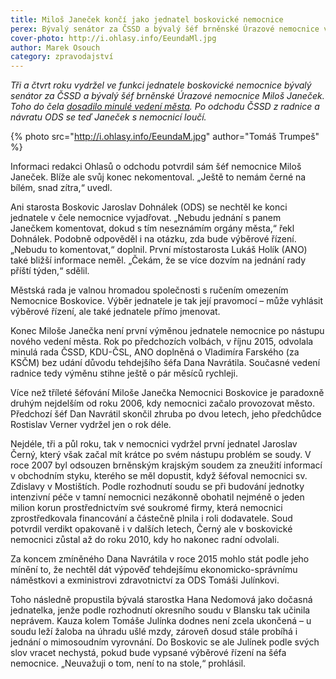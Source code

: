 ```yaml
---
title: Miloš Janeček končí jako jednatel boskovické nemocnice
perex: Bývalý senátor za ČSSD a bývalý šéf brněnské Úrazové nemocnice vydržel ve funkci jednatele boskovické nemocnice tři a čtvrt roku; po odchodu ČSSD z radnice a návratu ODS se s nemocnicí loučí.
cover-photo: http://i.ohlasy.info/EeundaMl.jpg
author: Marek Osouch
category: zpravodajství
---
```


*Tři a čtvrt roku vydržel ve funkci jednatele boskovické nemocnice bývalý senátor za ČSSD a bývalý šéf brněnské Úrazové nemocnice Miloš Janeček. Toho do čela [dosadilo minulé vedení města](http://www.ohlasy.info/clanky/2015/12/novy-jednatel-nemocnice.html). Po odchodu ČSSD z radnice a návratu ODS se teď Janeček s nemocnicí loučí.*

{% photo src="http://i.ohlasy.info/EeundaM.jpg" author="Tomáš Trumpeš" %}

Informaci redakci Ohlasů o odchodu potvrdil sám šéf nemocnice Miloš Janeček. Blíže ale svůj konec nekomentoval. „Ještě to nemám černé na bílém, snad zítra,“ uvedl.

Ani starosta Boskovic Jaroslav Dohnálek (ODS) se nechtěl ke konci jednatele v čele nemocnice vyjadřovat. „Nebudu jednání s panem Janečkem komentovat, dokud s tím neseznámím orgány města,“ řekl Dohnálek. Podobně odpověděl i na otázku, zda bude výběrové řízení. „Nebudu to komentovat,“ doplnil. První místostarosta Lukáš Holík (ANO) také bližší informace neměl. „Čekám, že se více dozvím na jednání rady příští týden,“ sdělil.

Městská rada je valnou hromadou společnosti s ručením omezením Nemocnice Boskovice. Výběr jednatele je tak její pravomocí – může vyhlásit výběrové řízení, ale také jednatele přímo jmenovat.

Konec Miloše Janečka není první výměnou jednatele nemocnice po nástupu nového vedení města. Rok po předchozích volbách, v říjnu 2015, odvolala minulá rada ČSSD, KDU-ČSL, ANO doplněná o Vladimíra Farského (za KSČM) bez udání důvodu tehdejšího šéfa Dana Navrátila. Současné vedení radnice tedy výměnu stihne ještě o pár měsíců rychleji.

Více než tříleté šéfování Miloše Janečka Nemocnici Boskovice je paradoxně druhým nejdelším od roku 2006, kdy nemocnici začalo provozovat město. Předchozí šéf Dan Navrátil skončil zhruba po dvou letech, jeho předchůdce Rostislav Verner vydržel jen o rok déle.

Nejdéle, tři a půl roku, tak v nemocnici vydržel první jednatel Jaroslav Černý, který však začal mít krátce po svém nástupu problém se soudy. V roce 2007 byl odsouzen brněnským krajským soudem za zneužití informací v obchodním styku, kterého se měl dopustit, když šéfoval nemocnici sv. Zdislavy v Mostištích. Podle rozhodnutí soudu se při budování jednotky intenzivní péče v tamní nemocnici nezákonně obohatil nejméně o jeden milion korun prostřednictvím své soukromé firmy, která nemocnici zprostředkovala financování a částečně plnila i roli dodavatele. Soud potvrdil verdikt opakovaně i v dalších letech, Černý ale v boskovické nemocnici zůstal až do roku 2010, kdy ho nakonec radní odvolali.

Za koncem zmíněného Dana Navrátila v roce 2015 mohlo stát podle jeho mínění to, že nechtěl dát výpověď tehdejšímu ekonomicko-správnímu náměstkovi a exministrovi zdravotnictví za ODS Tomáši Julínkovi.

Toho následně propustila bývalá starostka Hana Nedomová jako dočasná jednatelka, jenže podle rozhodnutí okresního soudu v Blansku tak učinila neprávem. Kauza kolem Tomáše Julínka dodnes není zcela ukončená – u soudu leží žaloba na úhradu ušlé mzdy, zároveň dosud stále probíhá i jednání o mimosoudním vyrovnání. Do Boskovic se ale Julínek podle svých slov vracet nechystá, pokud bude vypsané výběrové řízení na šéfa nemocnice. „Neuvažuji o tom, není to na stole,“ prohlásil.